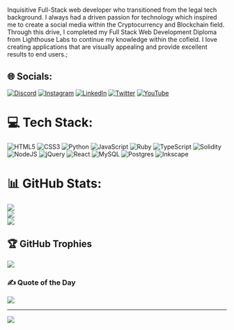 # 
Inquisitive Full-Stack web developer who transitioned from the legal tech background. I always had a driven passion for technology which inspired me to create a social media within the Cryptocurrency and Blockchain field. Through this drive, I completed my Full Stack Web Development Diploma from Lighthouse Labs to continue my knowledge within the cofield. I love creating applications that are visually appealing and provide excellent results to end users.;<br>


## 🌐 Socials:
[![Discord](https://img.shields.io/badge/Discord-%237289DA.svg?logo=discord&logoColor=white)](htttps://discord.gg/ricardomoura#5645) [![Instagram](https://img.shields.io/badge/Instagram-%23E4405F.svg?logo=Instagram&logoColor=white)](https://instagram.com/https://www.instagram.com/rmoura79/) [![LinkedIn](https://img.shields.io/badge/LinkedIn-%230077B5.svg?logo=linkedin&logoColor=white)](https://linkedin.com/in/https://www.linkedin.com/in/ricardomoura1979/) [![Twitter](https://img.shields.io/badge/Twitter-%231DA1F2.svg?logo=Twitter&logoColor=white)](https://twitter.com/https://twitter.com/0x_ricardomoura) [![YouTube](https://img.shields.io/badge/YouTube-%23FF0000.svg?logo=YouTube&logoColor=white)](https://youtube.com/c/youtube.com/sinaisdecripto) 

# 💻 Tech Stack:
![HTML5](https://img.shields.io/badge/html5-%23E34F26.svg?style=for-the-badge&logo=html5&logoColor=white) ![CSS3](https://img.shields.io/badge/css3-%231572B6.svg?style=for-the-badge&logo=css3&logoColor=white) ![Python](https://img.shields.io/badge/python-3670A0?style=for-the-badge&logo=python&logoColor=ffdd54) ![JavaScript](https://img.shields.io/badge/javascript-%23323330.svg?style=for-the-badge&logo=javascript&logoColor=%23F7DF1E) ![Ruby](https://img.shields.io/badge/ruby-%23CC342D.svg?style=for-the-badge&logo=ruby&logoColor=white) ![TypeScript](https://img.shields.io/badge/typescript-%23007ACC.svg?style=for-the-badge&logo=typescript&logoColor=white) ![Solidity](https://img.shields.io/badge/Solidity-%23363636.svg?style=for-the-badge&logo=solidity&logoColor=white) ![NodeJS](https://img.shields.io/badge/node.js-6DA55F?style=for-the-badge&logo=node.js&logoColor=white) ![jQuery](https://img.shields.io/badge/jquery-%230769AD.svg?style=for-the-badge&logo=jquery&logoColor=white) ![React](https://img.shields.io/badge/react-%2320232a.svg?style=for-the-badge&logo=react&logoColor=%2361DAFB) ![MySQL](https://img.shields.io/badge/mysql-%2300f.svg?style=for-the-badge&logo=mysql&logoColor=white) ![Postgres](https://img.shields.io/badge/postgres-%23316192.svg?style=for-the-badge&logo=postgresql&logoColor=white) ![Inkscape](https://img.shields.io/badge/Inkscape-e0e0e0?style=for-the-badge&logo=inkscape&logoColor=080A13)
# 📊 GitHub Stats:
![](https://github-readme-stats.vercel.app/api?username=ricardomoura1979&theme=dark&hide_border=false&include_all_commits=false&count_private=false)<br/>
![](https://github-readme-streak-stats.herokuapp.com/?user=ricardomoura1979&theme=dark&hide_border=false)<br/>
![](https://github-readme-stats.vercel.app/api/top-langs/?username=ricardomoura1979&theme=dark&hide_border=false&include_all_commits=false&count_private=false&layout=compact)

## 🏆 GitHub Trophies
![](https://github-profile-trophy.vercel.app/?username=ricardomoura1979&theme=discord&no-frame=false&no-bg=true&margin-w=4)

### ✍️ Quote of the Day
![](https://quotes-github-readme.vercel.app/api?type=horizontal&theme=radical)

---
[![](https://visitcount.itsvg.in/api?id=ricardomoura1979&icon=0&color=0)](https://visitcount.itsvg.in)

